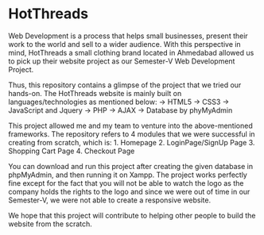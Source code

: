# HotThreads
Web Development is a process that helps small businesses, present their work to the world and sell to a wider audience. With this perspective in mind, HotThreads a small clothing brand located in Ahmedabad allowed us to pick up their website project as our Semester-V Web Development Project.

Thus, this repository contains a glimpse of the project that we tried our hands-on. The HotThreads website is mainly built on languages/technologies as mentioned below:
-> HTML5
-> CSS3
-> JavaScript and Jquery
-> PHP
-> AJAX
-> Database by phyMyAdmin

This project allowed me and my team to venture into the above-mentioned frameworks. The repository refers to 4 modules that we were successful in creating from scratch, which is:   1. Homepage
  2. LoginPage/SignUp Page 
  3. Shopping Cart Page 
  4. Checkout Page

You can download and run this project after creating the given database in phpMyAdmin, and then running it on Xampp. The project works perfectly fine except for the fact that you will not be able to watch the logo as the company holds the rights to the logo and since we were out of time in our Semester-V, we were not able to create a responsive website.

We hope that this project will contribute to helping other people to build the website from the scratch.
